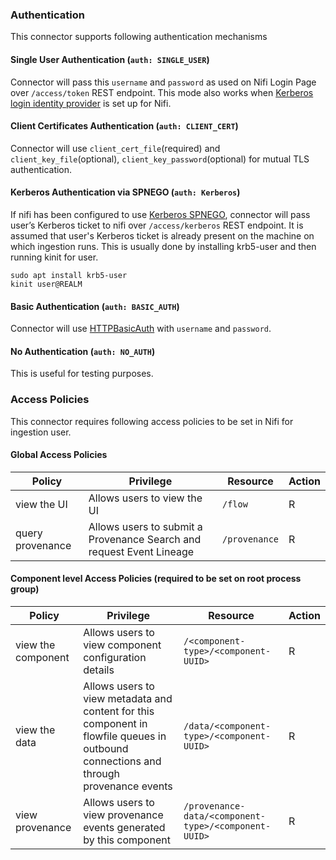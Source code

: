 ### Authentication

This connector supports following authentication mechanisms

#### Single User Authentication (`auth: SINGLE_USER`)

Connector will pass this `username` and `password` as used on Nifi Login Page over `/access/token` REST endpoint. This mode also works when [Kerberos login identity provider](https://nifi.apache.org/docs/nifi-docs/html/administration-guide.html#kerberos_login_identity_provider) is set up for Nifi.

#### Client Certificates Authentication (`auth: CLIENT_CERT`)

Connector will use `client_cert_file`(required) and `client_key_file`(optional), `client_key_password`(optional) for mutual TLS authentication.

#### Kerberos Authentication via SPNEGO (`auth: Kerberos`)

If nifi has been configured to use [Kerberos SPNEGO](https://nifi.apache.org/docs/nifi-docs/html/administration-guide.html#kerberos_service), connector will pass user’s Kerberos ticket to nifi over `/access/kerberos` REST endpoint. It is assumed that user's Kerberos ticket is already present on the machine on which ingestion runs. This is usually done by installing krb5-user and then running kinit for user.

```console
sudo apt install krb5-user
kinit user@REALM
```

#### Basic Authentication (`auth: BASIC_AUTH`)

Connector will use [HTTPBasicAuth](https://requests.readthedocs.io/en/latest/user/authentication/#basic-authentication) with `username` and `password`.

#### No Authentication (`auth: NO_AUTH`)

This is useful for testing purposes.

### Access Policies

This connector requires following access policies to be set in Nifi for ingestion user.

#### Global Access Policies

| Policy           | Privilege                                                            | Resource      | Action |
| ---------------- | -------------------------------------------------------------------- | ------------- | ------ |
| view the UI      | Allows users to view the UI                                          | `/flow`       | R      |
| query provenance | Allows users to submit a Provenance Search and request Event Lineage | `/provenance` | R      |

#### Component level Access Policies (required to be set on root process group)

| Policy             | Privilege                                                                                                                             | Resource                                             | Action |
| ------------------ | ------------------------------------------------------------------------------------------------------------------------------------- | ---------------------------------------------------- | ------ |
| view the component | Allows users to view component configuration details                                                                                  | `/<component-type>/<component-UUID>`                 | R      |
| view the data      | Allows users to view metadata and content for this component in flowfile queues in outbound connections and through provenance events | `/data/<component-type>/<component-UUID>`            | R      |
| view provenance    | Allows users to view provenance events generated by this component                                                                    | `/provenance-data/<component-type>/<component-UUID>` | R      |
